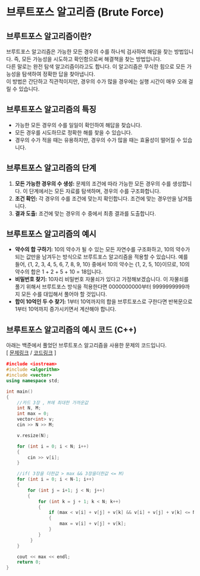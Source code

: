 # 브루트포스 알고리즘 (Brute Force)

## 브루트포스 알고리즘이란?
 브루트포스 알고리즘은 가능한 모든 경우의 수를 하나씩 검사하여 해답을 찾는 방법입니다. 즉, 모든 가능성을 시도하고 확인함으로써 해결책을 찾는 방법입니다.    
다른 말로는 완전 탐색 알고리즘이라고도 합니다. 이 알고리즘은 무식한 힘으로 모든 가능성을 탐색하여 정확한 답을 찾아냅니다.    
이 방법은 간단하고 직관적이지만, 경우의 수가 많을 경우에는 실행 시간이 매우 오래 걸릴 수 있습니다.

## 브루트포스 알고리즘의 특징
* 가능한 모든 경우의 수를 일일이 확인하여 해답을 찾습니다.
* 모든 경우를 시도하므로 정확한 해를 찾을 수 있습니다.
* 경우의 수가 적을 때는 유용하지만, 경우의 수가 많을 때는 효율성이 떨어질 수 있습니다.
 
## 브루트포스 알고리즘의 단계
 1. **모든 가능한 경우의 수 생성:** 문제의 조건에 따라 가능한 모든 경우의 수를 생성합니다. 이 단계에서는 모든 자료를 탐색하며, 경우의 수를 구조화합니다.
 2. **조건 확인:** 각 경우의 수를 조건에 맞는지 확인합니다. 조건에 맞는 경우만을 남겨둡니다.
 3. **결과 도출:** 조건에 맞는 경우의 수 중에서 최종 결과를 도출합니다.

## 브루트포스 알고리즘의 예시
* **약수의 합 구하기:** 10의 약수가 될 수 있는 모든 자연수를 구조화하고, 10의 약수가 되는 값만을 남겨두는 방식으로 브루트포스 알고리즘을 적용할 수 있습니다. 예를 들어, {1, 2, 3, 4, 5, 6, 7, 8, 9, 10} 중에서 10의 약수는 {1, 2, 5, 10}이므로, 10의 약수의 합은 1 + 2 + 5 + 10 = 18입니다.
* **비밀번호 찾기:** 10자리 비밀번호 자물쇠가 있다고 가정해보겠습니다. 이 자물쇠를 풀기 위해서 브루트포스 방식을 적용한다면 0000000000부터 9999999999까지 모든 수를 대입해서 풀어야 할 것입니다.
* **합이 10억인 두 수 찾기:** 1부터 10억까지의 합을 브루트포스로 구한다면 반복문으로 1부터 10억까지 증가시키면서 계산해야 합니다.


## 브루트포스 알고리즘의 예시 코드 (C++)

아래는 백준에서 풀었던 브루트포스 알고리즘을 사용한 문제의 코드입니다.   
[ [문제링크](https://www.acmicpc.net/problem/2798) / [코드링크](https://github.com/Jealousing/PublicStudyRecordRepository/blob/main/ComputerScience/DataStructure_Algorithm_CodingTest/CodingTest/Baekjoon/BruteForce/2798.cpp) ]

```cpp
﻿#include <iostream>
#include <algorithm>
#include <vector>
using namespace std;

int main()
{
	//카드 3장 , M에 최대한 가까운값
	int N, M;
	int max = 0;
	vector<int> v;
	cin >> N >> M;

	v.resize(N);

	for (int i = 0; i < N; i++)
	{
		cin >> v[i];
	}

	//if( 3장을 더한값 > max && 3장을더한값 <= M)
	for (int i = 0; i < N-1; i++)
	{
		for (int j = i+1; j < N; j++)
		{
			for (int k = j + 1; k < N; k++)
			{
				if (max < v[i] + v[j] + v[k] && v[i] + v[j] + v[k] <= M)
				{
					max = v[i] + v[j] + v[k];
				}
			}
		 }
	}

	cout << max << endl;
	return 0;
}
```